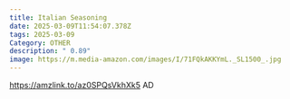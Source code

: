 ```yaml
---
title: Italian Seasoning
date: 2025-03-09T11:54:07.378Z
tags: 2025-03-09
Category: OTHER
description: " 0.89"
image: https://m.media-amazon.com/images/I/71FQkAKKYmL._SL1500_.jpg
---
```

https://amzlink.to/az0SPQsVkhXk5   AD